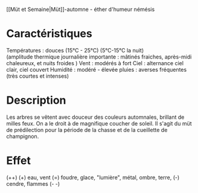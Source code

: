 [[Müt et Semaine|Müt]]-automne - éther d'humeur némésis 
# Caractéristiques

Températures : douces (15°C - 25°C) (5°C-15°C la nuit)  
(amplitude thermique journalière importante : mâtinés fraiches, après-midi chaleureux, et nuits froides )
Vent : modérés à fort 
Ciel : alternance ciel clair, ciel couvert 
Humidité : modéré - élevée 
pluies : averses fréquentes (très courtes et intenses)

# Description

Les arbres se vêtent avec douceur des couleurs automnales, brillant de milles feux. On a le droit à de magnifique coucher de soleil. Il s'agit du müt de prédilection pour la période de la chasse et de la cueillette de champignon. 
# Effet 


(++) 
 (+)  eau, vent
 (=)   foudre, glace, "lumière", métal, ombre, terre, 
 (-) cendre, flammes
(- -)  

